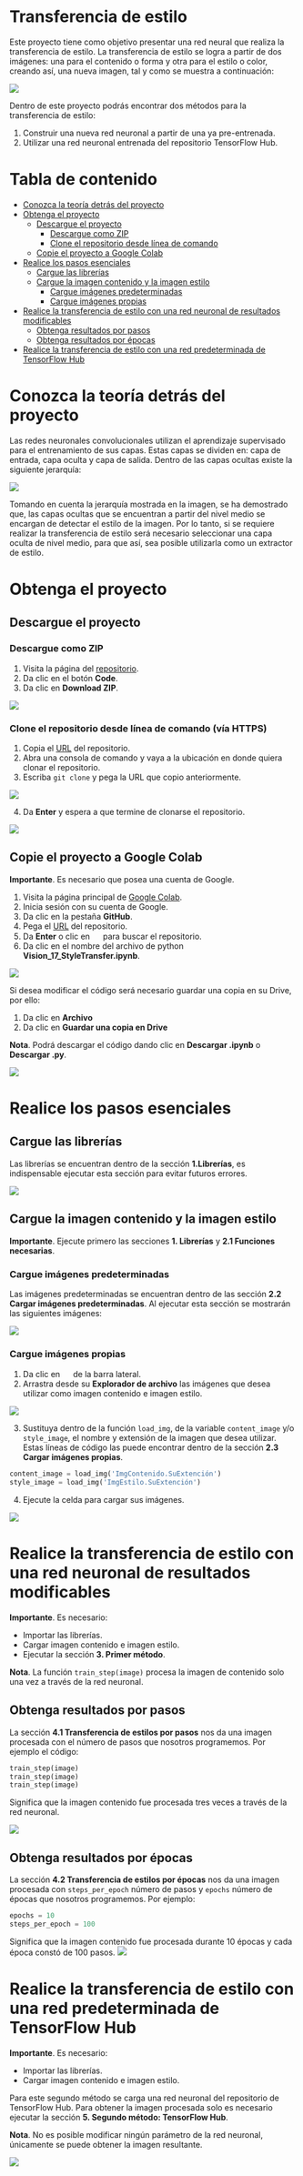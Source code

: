 # Transferencia de estilo
Este proyecto tiene como objetivo presentar una red neural que realiza la transferencia de estilo. La transferencia de estilo se logra a partir de dos imágenes: una para el contenido o forma y otra para el estilo o color, creando así, una nueva imagen, tal y como se muestra a continuación:

![](https://drive.google.com/uc?export=view&id=1MtFF2GyrCyy4ipTP3jGCY4qUGFBtsASV)

Dentro de este proyecto podrás encontrar dos métodos para la transferencia de estilo: 
1. Construir una nueva red neuronal a partir de una ya pre-entrenada.
2. Utilizar una red neuronal entrenada del repositorio TensorFlow Hub.

# Tabla de contenido

- [Conozca la teoría detrás del proyecto](#Conozca-la-teoría-detrás-del-proyecto)
- [Obtenga el proyecto](#Obtenga-el-proyecto)
  * [Descargue el proyecto](#Descargue-el-proyecto)
    + [Descargue como ZIP](#Descargue-como-ZIP)
    + [Clone el repositorio desde línea de comando](##clone-el-repositorio-desde-línea-de-comando-vía-https)
  * [Copie el proyecto a Google Colab](#Copie-el-proyecto-a-Google-Colab)
- [Realice los pasos esenciales](#Realice-los-pasos-esenciales)
  * [Cargue las librerías](#Cargue-las-librerías)
  * [Cargue la imagen contenido y la imagen estilo](#Cargue-la-imagen-contenido-y-la-imagen-estilo)
    + [Cargue imágenes predeterminadas](#Cargue-imágenes-predeterminadas)
    + [Cargue imágenes propias](#Cargue-imágenes-propias)
- [Realice la transferencia de estilo con una red neuronal de resultados modificables](#Realice-la-transferencia-de-estilo-con-una-red-neuronal-de-resultados-modificables)
  * [Obtenga resultados por pasos](#Obtenga-resultados-por-pasos)
  * [Obtenga resultados por épocas](#Obtenga-resultados-por-épocas)
- [Realice la transferencia de estilo con una red predeterminada de TensorFlow Hub](#realice-la-transferencia-de-estilo-con-una-red-predeterminada-de-tensorflow-hub)

# Conozca la teoría detrás del proyecto
Las redes neuronales convolucionales utilizan el aprendizaje supervisado para el entrenamiento de sus capas. Estas capas se dividen en: capa de entrada, capa oculta y capa de salida. Dentro de las capas ocultas existe la siguiente jerarquía:

![](https://drive.google.com/uc?export=view&id=1yfGqdGSRmyYIKh6vl40_i2XfYp16T5bI)

Tomando en cuenta la jerarquía mostrada en la imagen, se ha demostrado que, las capas ocultas que se encuentran a partir del nivel medio se encargan de detectar el estilo de la imagen. Por lo tanto, si se requiere realizar la transferencia de estilo será necesario seleccionar una capa oculta de nivel medio, para que así, sea posible utilizarla como un extractor de estilo.

# Obtenga el proyecto

## Descargue el proyecto

### Descargue como ZIP
1. Visita la página del [repositorio](https://github.com/MonicaHM/Transferencia-de-estilo).
2. Da clic en el botón **Code**.
3. Da clic en **Download ZIP**.

![](https://drive.google.com/uc?export=view&id=1USlcekIzozaNN5SWAZamfl0BtCSOSH4g)

### Clone el repositorio desde línea de comando (vía HTTPS)
1. Copia el [URL](https://github.com/MonicaHM/Transferencia-de-estilo.git) del repositorio.
2. Abra una consola de comando y vaya a la ubicación en donde quiera clonar el repositorio.
3. Escriba `git clone` y pega la URL que copio anteriormente.

![](https://drive.google.com/uc?export=view&id=1JjlCfzNT--Av7xJQwTN6ZmSuHWivArSi)

4. Da **Enter** y espera a que termine de clonarse el repositorio.

![](https://drive.google.com/uc?export=view&id=1paI-pzf8uO7rG5e6mCBUqcq1D4VgJvEq)

## Copie el proyecto a Google Colab
**Importante**. Es necesario que posea una cuenta de Google.

1. Visita la página principal de [Google Colab](https://colab.research.google.com/).
2. Inicia sesión con su cuenta de Google.
3. Da clic en la pestaña **GitHub**.
4. Pega el [URL](https://github.com/MonicaHM/Transferencia-de-estilo) del repositorio.
5. Da **Enter** o clic en <img align="float" width="15" height="15" src="https://cdn2.iconfinder.com/data/icons/ios-7-icons/50/search-512.png"> para buscar el repositorio.
6. Da clic en el nombre del archivo de python **Vision_17_StyleTransfer.ipynb**.

![](https://drive.google.com/uc?export=view&id=1qYRuMZAU2hzN-q42NX-nKoM4JxOBu4U4)

Si desea modificar el código será necesario guardar una copia en su Drive, por ello:

1. Da clic en **Archivo**
2. Da clic en **Guardar una copia en Drive** 

**Nota**. Podrá descargar el código dando clic en **Descargar .ipynb** o **Descargar .py**.

![](https://drive.google.com/uc?export=view&id=18gvCLVFUC__iCyH0bU_v4-tJl6wUt8TQ)

# Realice los pasos esenciales

## Cargue las librerías

Las librerías se encuentran dentro de la sección **1.Librerías**, es indispensable ejecutar esta sección para evitar futuros errores.

![](https://drive.google.com/uc?export=view&id=1PP49lqkMvNFefadTXcLI-r27HL-nV67n)

## Cargue la imagen contenido y la imagen estilo
**Importante**. Ejecute primero las secciones **1. Librerías** y **2.1 Funciones necesarias**.

### Cargue imágenes predeterminadas

Las imágenes predeterminadas se encuentran dentro de las sección **2.2 Cargar imágenes predeterminadas**. Al ejecutar esta sección se mostrarán las siguientes imágenes:

![](https://drive.google.com/uc?export=view&id=1EZBIiee1tXQY8HqTBP5Grdi2uB8Xda1W)

### Cargue imágenes propias

1. Da clic en <img align="float" width="15" height="15" src="https://img.icons8.com/metro/452/folder-invoices.png"> de la barra lateral.
2. Arrastra desde su **Explorador de archivo** las imágenes que desea utilizar como imagen contenido e imagen estilo.

![](https://drive.google.com/uc?export=view&id=1XhUXpYI7R7wzMWS5kDK47LmMC6PaaO9-)

3. Sustituya dentro de la función `load_img`, de la variable `content_image` y/o `style_image`, el nombre y extensión de la imagen que desea utilizar. Estas líneas de código las puede encontrar dentro de la sección **2.3 Cargar imágenes propias**.

```python
content_image = load_img('ImgContenido.SuExtención')
style_image = load_img('ImgEstilo.SuExtención')
```

4. Ejecute la celda para cargar sus imágenes.

![](https://drive.google.com/uc?export=view&id=1WNuPwztC21Gl0_OlwlCJJPMfan3B1rLc)


# Realice la transferencia de estilo con una red neuronal de resultados modificables
**Importante**. Es necesario:
+ Importar las librerías.
+ Cargar imagen contenido e imagen estilo.
+ Ejecutar la sección **3. Primer método**.

**Nota**. La función `train_step(image)` procesa la imagen de contenido solo una vez a través de la red neuronal.

## Obtenga resultados por pasos
La sección **4.1 Transferencia de estilos por pasos** nos da una imagen procesada con el número de pasos que nosotros programemos. Por ejemplo el código:
```python
train_step(image)
train_step(image)
train_step(image)
```
Significa que la imagen contenido fue procesada tres veces a través de la red neuronal.

![](https://drive.google.com/uc?export=view&id=1QFOslfcYqMbLl3YJqr2QughV5RxqmYvL)

## Obtenga resultados por épocas
La sección **4.2 Transferencia de estilos por épocas** nos da una imagen procesada con `steps_per_epoch` número de pasos y  `epochs` número de épocas que nosotros programemos. Por ejemplo:
```python
epochs = 10
steps_per_epoch = 100
```
Significa que la imagen contenido fue procesada durante 10 épocas y cada época constó de 100 pasos.
![](https://drive.google.com/uc?export=view&id=1BH1RQ3ctUKY0YthbC3AN4R5D5D4D6amy)


# Realice la transferencia de estilo con una red predeterminada de TensorFlow Hub
**Importante**. Es necesario:
+ Importar las librerías.
+ Cargar imagen contenido e imagen estilo.

Para este segundo método se carga una red neuronal del repositorio de TensorFlow Hub. Para obtener la imagen procesada solo es necesario ejecutar la sección **5. Segundo método: TensorFlow Hub**.

**Nota**. No es posible modificar ningún parámetro de la red neuronal, únicamente se puede obtener la imagen resultante.

![](https://drive.google.com/uc?export=view&id=1tJhTGE_kdDa0ssRY0J9BHrJF22F7UImy)











